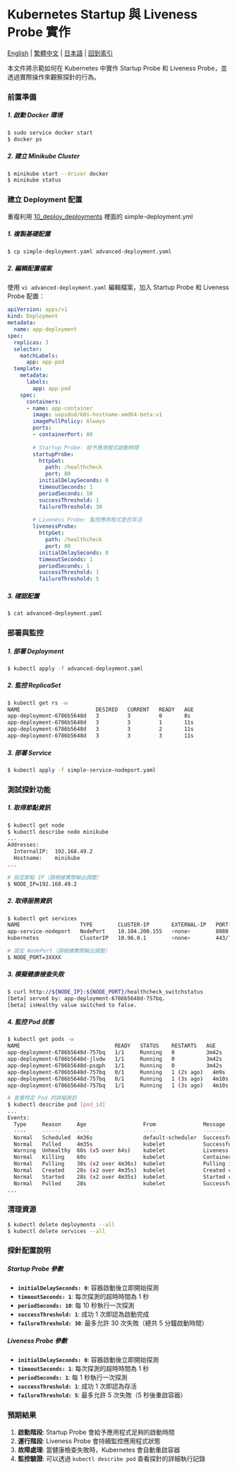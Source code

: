 # Kubernetes Startup 與 Liveness Probe 實作

[English](../en/17_startup_liveness_probes.md) | [繁體中文](../zh-tw/17_startup_liveness_probes.md) | [日本語](../ja/17_startup_liveness_probes.md) | [回到索引](../README.md)

本文件將示範如何在 Kubernetes 中實作 Startup Probe 和 Liveness Probe，並透過實際操作來觀察探針的行為。

### 前置準備

##### 1. 啟動 Docker 環境
```bash
$ sudo service docker start
$ docker ps
```

##### 2. 建立 Minikube Cluster
```bash
$ minikube start --driver docker
$ minikube status
```

### 建立 Deployment 配置

重複利用 [10_deploy_deployments](./10_deploy_deployments.md) 裡面的 simple-deployment.yml

##### 1. 複製基礎配置
```bash
$ cp simple-deployment.yaml advanced-deployment.yaml
```

##### 2. 編輯配置檔案
使用 `vi advanced-deployment.yaml` 編輯檔案，加入 Startup Probe 和 Liveness Probe 配置：

```yaml
apiVersion: apps/v1
kind: Deployment
metadata:
  name: app-deployment
spec:
  replicas: 3
  selector:
    matchLabels:
      app: app-pod
  template:
    metadata:
      labels:
        app: app-pod
    spec:
      containers:
      - name: app-container
        image: uopsdod/k8s-hostname-amd64-beta:v1
        imagePullPolicy: Always
        ports:
        - containerPort: 80
        
        # Startup Probe: 給予應用程式啟動時間
        startupProbe:
          httpGet:
            path: /healthcheck
            port: 80
          initialDelaySeconds: 0
          timeoutSeconds: 1
          periodSeconds: 10
          successThreshold: 1
          failureThreshold: 30
        
        # Liveness Probe: 監控應用程式是否存活
        livenessProbe:
          httpGet:
            path: /healthcheck
            port: 80
          initialDelaySeconds: 0
          timeoutSeconds: 1
          periodSeconds: 1
          successThreshold: 1
          failureThreshold: 5
```

##### 3. 確認配置
```bash
$ cat advanced-deployment.yaml
```

### 部署與監控

##### 1. 部署 Deployment
```bash
$ kubectl apply -f advanced-deployment.yaml
```

##### 2. 監控 ReplicaSet
```bash
$ kubectl get rs -w
NAME                        DESIRED   CURRENT   READY   AGE
app-deployment-6786b5648d   3         3         0       8s
app-deployment-6786b5648d   3         3         1       11s
app-deployment-6786b5648d   3         3         2       11s
app-deployment-6786b5648d   3         3         3       11s
```

##### 3. 部署 Service
```bash
$ kubectl apply -f simple-service-nodeport.yaml
```

### 測試探針功能

##### 1. 取得節點資訊
```bash
$ kubectl get node
$ kubectl describe node minikube
...
Addresses:
  InternalIP:  192.168.49.2
  Hostname:    minikube
...

# 設定節點 IP（請根據實際輸出調整）
$ NODE_IP=192.168.49.2
```

##### 2. 取得服務資訊
```bash
$ kubectl get services
NAME                   TYPE        CLUSTER-IP       EXTERNAL-IP   PORT(S)          AGE
app-service-nodeport   NodePort    10.104.200.155   <none>        8080:30080/TCP   54s
kubernetes             ClusterIP   10.96.0.1        <none>        443/TCP          7h54m

# 設定 NodePort（請根據實際輸出調整）
$ NODE_PORT=3XXXX
```

##### 3. 模擬健康檢查失敗
```bash
$ curl http://${NODE_IP}:${NODE_PORT}/healthcheck_switchstatus
[beta] served by: app-deployment-6786b5648d-757bq.
[beta] isHealthy value switched to false.
```

##### 4. 監控 Pod 狀態
```bash
$ kubectl get pods -w
NAME                              READY   STATUS    RESTARTS   AGE
app-deployment-6786b5648d-757bq   1/1     Running   0          3m42s
app-deployment-6786b5648d-jlvdw   1/1     Running   0          3m42s
app-deployment-6786b5648d-psqph   1/1     Running   0          3m42s
app-deployment-6786b5648d-757bq   0/1     Running   1 (2s ago)   4m9s
app-deployment-6786b5648d-757bq   0/1     Running   1 (3s ago)   4m10s
app-deployment-6786b5648d-757bq   1/1     Running   1 (3s ago)   4m10s

# 查看特定 Pod 的詳細資訊
$ kubectl describe pod [pod_id]
...
Events:
  Type     Reason     Age                  From               Message
  ----     ------     ----                 ----               -------
  Normal   Scheduled  4m36s                default-scheduler  Successfully assigned default/app-deployment-6786b5648d-757bq to minikube
  Normal   Pulled     4m35s                kubelet            Successfully pulled image "uopsdod/k8s-hostname-amd64-beta:v1" in 1.663s (1.663s including waiting). Image size: 914594685 bytes.
  Warning  Unhealthy  60s (x5 over 64s)    kubelet            Liveness probe failed: HTTP probe failed with statuscode: 500
  Normal   Killing    60s                  kubelet            Container app-container failed liveness probe, will be restarted
  Normal   Pulling    30s (x2 over 4m36s)  kubelet            Pulling image "uopsdod/k8s-hostname-amd64-beta:v1"
  Normal   Created    28s (x2 over 4m35s)  kubelet            Created container: app-container
  Normal   Started    28s (x2 over 4m35s)  kubelet            Started container app-container
  Normal   Pulled     28s                  kubelet            Successfully pulled image "uopsdod/k8s-hostname-amd64-beta:v1" in 1.462s (1.462s including waiting). Image size: 914594685 bytes.
...
```

### 清理資源

```bash
$ kubectl delete deployments --all
$ kubectl delete services --all
```

### 探針配置說明

##### Startup Probe 參數
- **`initialDelaySeconds: 0`**: 容器啟動後立即開始探測
- **`timeoutSeconds: 1`**: 每次探測的超時時間為 1 秒
- **`periodSeconds: 10`**: 每 10 秒執行一次探測
- **`successThreshold: 1`**: 成功 1 次即認為啟動完成
- **`failureThreshold: 30`**: 最多允許 30 次失敗（總共 5 分鐘啟動時間）

##### Liveness Probe 參數
- **`initialDelaySeconds: 0`**: 容器啟動後立即開始探測
- **`timeoutSeconds: 1`**: 每次探測的超時時間為 1 秒
- **`periodSeconds: 1`**: 每 1 秒執行一次探測
- **`successThreshold: 1`**: 成功 1 次即認為存活
- **`failureThreshold: 5`**: 最多允許 5 次失敗（5 秒後重啟容器）

### 預期結果

1. **啟動階段**: Startup Probe 會給予應用程式足夠的啟動時間
2. **運行階段**: Liveness Probe 會持續監控應用程式狀態
3. **故障處理**: 當健康檢查失敗時，Kubernetes 會自動重啟容器
4. **監控驗證**: 可以透過 `kubectl describe pod` 查看探針的詳細執行記錄
